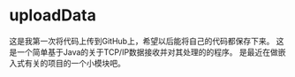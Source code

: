 # uploadData
这是我第一次将代码上传到GitHub上，希望以后能将自己的代码都保存下来。
这是一个简单基于Java的关于TCP/IP数据接收并对其处理的的程序。
是最近在做嵌入式有关的项目的一个小模块吧。
